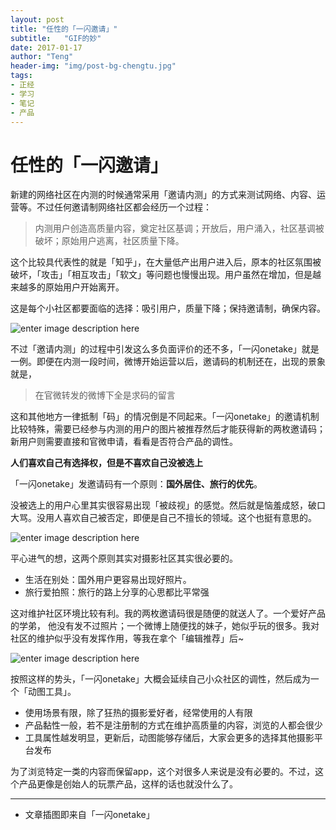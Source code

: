 ```yaml
---
layout: post
title: "任性的「一闪邀请」"
subtitle:   "GIF的妙"
date: 2017-01-17
author: "Teng"
header-img: "img/post-bg-chengtu.jpg"
tags:
- 正经
- 学习
- 笔记
- 产品
---
```


# 任性的「一闪邀请」

新建的网络社区在内测的时候通常采用「邀请内测」的方式来测试网络、内容、运营等。不过任何邀请制网络社区都会经历一个过程：

> 内测用户创造高质量内容，奠定社区基调；开放后，用户涌入，社区基调被破坏；原始用户逃离，社区质量下降。

这个比较具代表性的就是「知乎」，在大量低产出用户进入后，原本的社区氛围被破坏，「攻击」「相互攻击」「软文」等问题也慢慢出现。用户虽然在增加，但是越来越多的原始用户开始离开。

这是每个小社区都要面临的选择：吸引用户，质量下降；保持邀请制，确保内容。

![enter image description here](http://images.tengblog.com/006qnuM0gw1fbsgqhr30yg30go09db2c.gif)

不过「邀请内测」的过程中引发这么多负面评价的还不多，「一闪onetake」就是一例。即便在内测一段时间，微博开始运营以后，邀请码的机制还在，出现的景象就是，

> 在官微转发的微博下全是求码的留言

这和其他地方一律抵制「码」的情况倒是不同起来。「一闪onetake」的邀请机制比较特殊，需要已经参与内测的用户的图片被推荐然后才能获得新的两枚邀请码；新用户则需要直接和官微申请，看看是否符合产品的调性。

**人们喜欢自己有选择权，但是不喜欢自己没被选上**

「一闪onetake」发邀请码有一个原则：**国外居住、旅行的优先**。

没被选上的用户心里其实很容易出现「被歧视」的感觉。然后就是恼羞成怒，破口大骂。没用人喜欢自己被否定，即便是自己不擅长的领域。这个也挺有意思的。

![enter image description here](http://images.tengblog.com/006qnuM0gw1fbnue937mdg30go0gox6u.gif)

平心进气的想，这两个原则其实对摄影社区其实很必要的。

- 生活在别处：国外用户更容易出现好照片。
- 旅行爱拍照：旅行的路上分享的心思都比平常强

这对维护社区环境比较有利。我的两枚邀请码很是随便的就送人了。一个爱好产品的学弟， 他没有发不过照片；一个微博上随便找的妹子，她似乎玩的很多。我对社区的维护似乎没有发挥作用，等我在拿个「编辑推荐」后~

![enter image description here](http://images.tengblog.com/006qnuM0ly1fbsxm0nxbrg30go09d4qq.gif)

按照这样的势头，「一闪onetake」大概会延续自己小众社区的调性，然后成为一个「动图工具」。

- 使用场景有限，除了狂热的摄影爱好者，经常使用的人有限
- 产品黏性一般，若不是注册制的方式在维护高质量的内容，浏览的人都会很少
- 工具属性越发明显，更新后，动图能够存储后，大家会更多的选择其他摄影平台发布

为了浏览特定一类的内容而保留app，这个对很多人来说是没有必要的。不过，这个产品更像是创始人的玩票产品，这样的话也就没什么了。

-----

- 文章插图即来自「一闪onetake」



